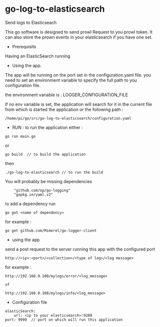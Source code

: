 # go-log-to-elasticsearch

Send logs to Elasticseach 

This go software is designed to send prowl Request to you prowl token.
It can also store the prown events in your elasticsearch if you have one set.

* Prerequisits

Having an ElasticSearch running


* Using the app.

The app will be running on the port set in the configuration.yaml file.
you need to set an environment variable to specify the full path to you configuration file.

the environment variable is : LOGGER_CONFIGURATION_FILE

If no env variable is set, the application will search for it in the current file from 
which is started the application or the following path : 
```
/home/pi/go/src/go-log-to-elasticsearch/configuration.yaml
```

* RUN : to run the application either : 
```
go run main.go
```
or
```
go build  // to build the application
```
then 
```
./go-log-to-elasticsearch // to run the build
```

You will probably be missing dependencies
```
	"github.com/op/go-logging"
	"gopkg.in/yaml.v2"
```
to add a dependency run 

```
go get <name of dependency>
```

for example : 
```
go get github.com/Mimerel/go-logger-client
```

* using the app

send a post request to the server running this app with the configured port

```
http://<ip>:<port>/<collection>/<type of log>/<log message>
```

for example : 
```
http://192.168.0.100/mylogs/error/<log_message>

of

http://192.168.0.100/mylogs/info/<log_message>

```

* Configuration file

```
elasticSearch:
    url: <ip to your elasticsearch>:9200
port: 9999  // port on which will run this application
```